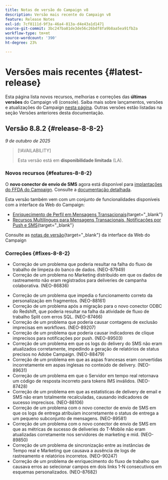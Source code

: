 ```yaml
---
title: Notas de versão do Campaign v8
description: Versão mais recente do Campaign v8
feature: Release Notes
exl-id: 7cf8111d-9f3a-46a4-813a-d4e43a1d1471
source-git-commit: 3bc247ba81de3de56c26bdf8fa9b8aa5ea91fb2a
workflow-type: tm+mt
source-wordcount: '390'
ht-degree: 23%

---
```


# Versões mais recentes {#latest-release}

Esta página lista novos recursos, melhorias e correções das **últimas versões** do Campaign v8 (console). Saiba mais sobre lançamentos, versões e atualizações do Campaign [nesta página](upgrades.md). Outras versões estão listadas na seção Versões anteriores desta documentação.

## Versão 8.8.2 {#release-8-8-2}

_9 de outubro de 2025_

>[!AVAILABILITY]
>
>Esta versão está em **disponibilidade limitada** (LA). 

### Novos recursos {#features-8-8-2}

O **novo conector de envio de SMS** agora está disponível para [implantações do FFDA do Campaign](../architecture/enterprise-deployment.md). Consulte a [documentação detalhada](../send/sms/sms.md).

Esta versão também vem com um conjunto de funcionalidades disponíveis com a interface da Web do Campaign:

* [Enriquecimento de Perfil em Mensagens Transacionais](https://experienceleague.adobe.com/docs/campaign-web/v8/msg/transactional-messages/profile-enrichment.html){target="_blank"}
* [Recursos Multilíngues para Mensagens Transacionais, Notificações por Push e SMS](https://experienceleague.adobe.com/docs/campaign-web/v8/msg/multilingual.html){target="_blank"}

Consulte as [notas de versão](https://experienceleague.adobe.com/docs/campaign-web/v8/release-notes/release-notes.html?lang=pt-BR){target="_blank"} da interface da Web do Campaign

### Correções {#fixes-8-8-2}

<!--
* Fixed an issue which prevented dynamic reporting from being available for transactional messages.
-->
* Correção de um problema que poderia resultar na falha do fluxo de trabalho de limpeza do banco de dados. (NEO-87949)
* Correção de um problema no Marketing distribuído em que os dados de rastreamento não eram registrados para deliveries de campanha colaborativa. (NEO-86836)
<!--
* Issue SMS2.0 with FFDA Continuous Deliveries (NEO-88785)
-->
* Correção de um problema que impedia o funcionamento correto da personalização em fragmentos. (NEO-88161)
* Correção de um problema após a migração para o novo conector ODBC do Redshift, que poderia resultar na falha da atividade de fluxo de trabalho Split com erros SQL. (NEO-87466)
* Correção de um problema que poderia causar contagens de exclusão imprecisas em workflows. (NEO-89207)
* Correção de um problema que poderia causar indicadores de clique imprecisos para notificações por push. (NEO-89503)
* Correção de um problema em que os logs do delivery do SMS não eram atualizados corretamente, impedindo a geração de relatórios de status precisos no Adobe Campaign. (NEO-88479)
* Correção de um problema em que as aspas francesas eram convertidas incorretamente em aspas inglesas no conteúdo de delivery. (NEO-89631)
* Correção de um problema em que o Servidor em tempo real retornava um código de resposta incorreto para tokens IMS inválidos. (NEO-87428)
* Correção de um problema em que as estatísticas de delivery de email e SMS não eram totalmente recalculadas, causando indicadores de sucesso imprecisos. (NEO-88106)
* Correção de um problema com o novo conector de envio de SMS em que os logs de entrega atribuíam incorretamente o status de entrega a um pequeno subconjunto de mensagens. (NEO-89581)
* Correção de um problema com o novo conector de envio de SMS em que as métricas de sucesso de deliveries do T-Mobile não eram atualizadas corretamente nos servidores de marketing e mid. (NEO-89850)
* Correção de um problema de sincronização entre as instâncias de Tempo real e Marketing que causava a ausência de logs de rastreamento e relatórios incorretos. (NEO-90247)
* Correção de um problema de enriquecimento do fluxo de trabalho que causava erros ao selecionar campos em dois links 1-N consecutivos em esquemas personalizados. (NEO-87682)


